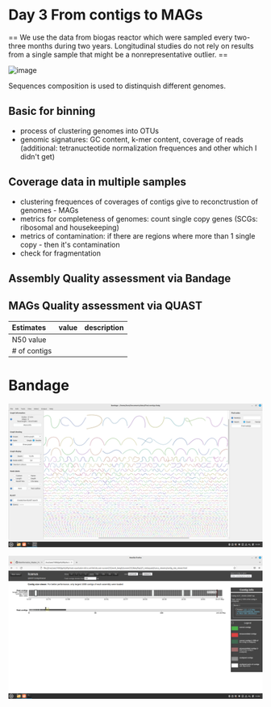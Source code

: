 # Day 3 From contigs to MAGs

== We use the data from biogas reactor which were sampled every two-three months during two years. Longitudinal studies do not rely on results from a single sample that might be a nonrepresentative outlier. ==

![image](https://user-images.githubusercontent.com/47306649/216161917-63a88a50-0f34-40f5-87a2-9ea5c6877160.png)


Sequences composition is used to distinquish different genomes. 

## Basic for binning 

 - process of clustering genomes into OTUs
 - genomic signatures: GC content, k-mer content, coverage of reads (additional: tetranucteotide normalization frequences and other which I didn't get)
 
 ## Coverage data in multiple samples 
 
 - clustering frequences of coverages of contigs give to reconctrustion of genomes - MAGs
 - metrics for completeness of genomes: count single copy genes (SCGs: ribosomal and housekeeping) 
 - metrics of contamination: if there are regions where more than 1 single copy - then it's contamination
 - check for fragmentation

## Assembly Quality assessment via Bandage

## MAGs Quality assessment via QUAST 

|Estimates   |value | description | 
|:-----------|-----|------------:|
|N50 value   |      | | 
|# of contigs|      | | 


# Bandage


![Bandage](screenshots/bandage_contigs.png)

![Icarus](screenshots/icarus.png)

